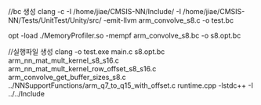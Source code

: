 //bc 생성
clang -c -I /home/jiae/CMSIS-NN/Include/ -I /home/jiae/CMSIS-NN/Tests/UnitTest/Unity/src/ -emit-llvm arm_convolve_s8.c -o test.bc

opt -load ./MemoryProfiler.so -mempf arm_convolve_s8.bc -o s8.opt.bc

//실행파일 생성
clang -o test.exe main.c s8.opt.bc arm_nn_mat_mult_kernel_s8_s16.c arm_nn_mat_mult_kernel_row_offset_s8_s16.c arm_convolve_get_buffer_sizes_s8.c ../NNSupportFunctions/arm_q7_to_q15_with_offset.c runtime.cpp -lstdc++ -I ../../Include
